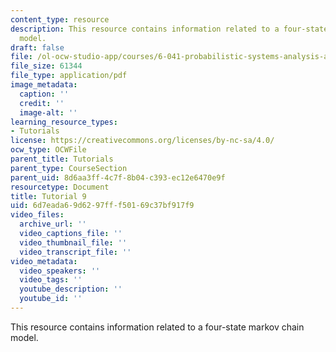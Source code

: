 ```yaml
---
content_type: resource
description: This resource contains information related to a four-state markov chain
  model.
draft: false
file: /ol-ocw-studio-app/courses/6-041-probabilistic-systems-analysis-and-applied-probability-fall-2010/6d7eada69d6297fff50169c37bf917f9_MIT6_041F10_tut09.pdf
file_size: 61344
file_type: application/pdf
image_metadata:
  caption: ''
  credit: ''
  image-alt: ''
learning_resource_types:
- Tutorials
license: https://creativecommons.org/licenses/by-nc-sa/4.0/
ocw_type: OCWFile
parent_title: Tutorials
parent_type: CourseSection
parent_uid: 8d6aa3ff-4c7f-8b04-c393-ec12e6470e9f
resourcetype: Document
title: Tutorial 9
uid: 6d7eada6-9d62-97ff-f501-69c37bf917f9
video_files:
  archive_url: ''
  video_captions_file: ''
  video_thumbnail_file: ''
  video_transcript_file: ''
video_metadata:
  video_speakers: ''
  video_tags: ''
  youtube_description: ''
  youtube_id: ''
---
```

This resource contains information related to a four-state markov chain model.